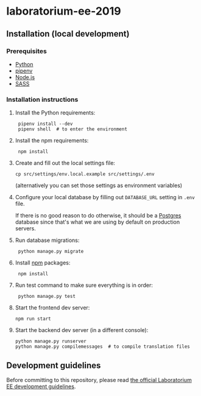 # laboratorium-ee-2019

## Installation (local development)

### Prerequisites

- [Python](https://www.python.org/)
- [pipenv](https://pipenv.readthedocs.io/en/latest/)
- [Node.js](https://docs.npmjs.com/getting-started/installing-node)
- [SASS](http://sass-lang.com/install)

### Installation instructions

1. Install the Python requirements:

        pipenv install --dev
        pipenv shell  # to enter the environment

2. Install the npm requirements:

        npm install

3. Create and fill out the local settings file:

       cp src/settings/env.local.example src/settings/.env
    (alternatively you can set those settings as environment variables)

4. Configure your local database by filling out `DATABASE_URL` setting in `.env` file.

    If there is no good reason to do otherwise, it should be a [Postgres](https://www.postgresql.org/) database since that's what we are using by default on production servers.

5. Run database migrations:

        python manage.py migrate

6. Install [npm](https://www.npmjs.com/) packages:

        npm install

7. Run test command to make sure everything is in order:

        python manage.py test

8. Start the frontend dev server:

       npm run start
       
9. Start the backend dev server (in a different console):

       python manage.py runserver
       python manage.py compilemessages  # to compile translation files

## Development guidelines
Before committing to this repository, please read [the official Laboratorium EE development guidelines](https://github.com/EE/bombaatomowa).
